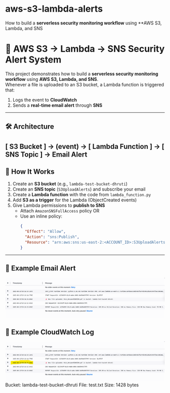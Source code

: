 # aws-s3-lambda-alerts
How to build a **serverless security monitoring workflow** using **AWS S3, Lambda, and SNS

# 🚨 AWS S3 → Lambda → SNS Security Alert System

This project demonstrates how to build a **serverless security monitoring workflow** using **AWS S3, Lambda, and SNS**.  
Whenever a file is uploaded to an S3 bucket, a Lambda function is triggered that:  
1. Logs the event to **CloudWatch**  
2. Sends a **real-time email alert** through **SNS**  

---
## 🛠️ Architecture
[ S3 Bucket ] → (event) → [ Lambda Function ] → [ SNS Topic ] → Email Alert
---
## 🚀 How It Works
1. Create an **S3 bucket** (e.g., `lambda-test-bucket-dhruti`)  
2. Create an **SNS topic** (`S3UploadAlerts`) and subscribe your email  
3. Create a **Lambda function** with the code from `lambda_function.py`  
4. Add **S3 as a trigger** for the Lambda (ObjectCreated events)  
5. Give Lambda permissions to **publish to SNS**  
   - Attach `AmazonSNSFullAccess` policy OR  
   - Use an inline policy:
     ```json
     {
       "Effect": "Allow",
       "Action": "sns:Publish",
       "Resource": "arn:aws:sns:us-east-2:<ACCOUNT_ID>:S3UploadAlerts"
     }
     ```
---

## 📧 Example Email Alert
![SNS Email Alert](log1.png)

## 📜 Example CloudWatch Log
![CloudWatch Log](log2.png)
Bucket: lambda-test-bucket-dhruti
File: test.txt
Size: 1428 bytes
